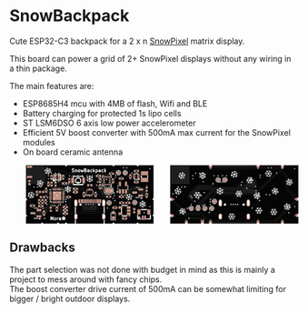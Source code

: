 # SnowBackpack
Cute ESP32-C3 backpack for a 2 x n [SnowPixel](https://github.com/wandering-nora/SnowPixel) matrix display.

This board can power a grid of 2+ SnowPixel displays without any wiring in a thin package.

The main features are:
- ESP8685H4 mcu with 4MB of flash, Wifi and BLE
- Battery charging for protected 1s lipo cells
- ST LSM6DSO 6 axis low power accelerometer
- Efficient 5V boost converter with 500mA max current for the SnowPixel modules
- On board ceramic antenna

<div style="display: flex; flex-direction: row">
   &nbsp;&nbsp;&nbsp;&nbsp;&nbsp;&nbsp;&nbsp;
  <img src="./images/snowbackpack_top.png" style="width: 45%; height: auto;" />
   &nbsp;&nbsp;&nbsp;&nbsp;&nbsp;&nbsp;&nbsp;
  <img src="./images/snowbackpack_bottom.png" style="width: 45%; height: auto;" />
   &nbsp;&nbsp;&nbsp;&nbsp;
</div>

## Drawbacks 
The part selection was not done with budget in mind as this is mainly a project to mess around with fancy chips.  
The boost converter drive current of 500mA can be somewhat limiting for bigger / bright outdoor displays.
